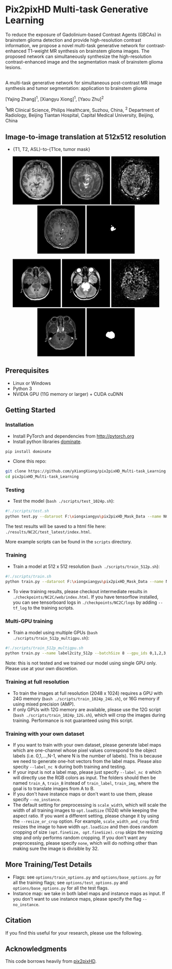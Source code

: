 # Pix2pixHD Multi-task Generative Learning
To reduce the exposure of Gadolinium-based Contrast Agents (GBCAs) in brainstem glioma detection and provide high-resolution contrast information,
we propose a novel multi-task generative network for contrast-enhanced T1-weight MR synthesis on brainstem glioma images. The proposed network
can simultaneously synthesize the high-resolution contrast-enhanced image and the segmentation mask of brainstem glioma lesions. <br><br>

A multi-task generative network for simultaneous post-contrast MR image synthesis and tumor
segmentation: application to brainstem glioma

[Yajing Zhang]<sup>1</sup>, [Xiangyu Xiong]<sup>1</sup>, [Yaou Zhu]<sup>2</sup>
 
<sup>1</sup>MR Clinical Science, Philips Healthcare, Suzhou, China, <sup>2</sup> Department of Radiology, Beijing Tiantan Hospital, Capital Medical University, Beijing, China

## Image-to-image translation at 512x512 resolution

- {T1, T2, ASL}-to-{T1ce, tumor mask}
<p align='center'>
  <img src='imgs/BSG001_T1_1012.png' width='150'/>
  <img src='imgs/BSG001_T2_1012.png' width='150'/>
  <img src='imgs/BSG001_ASL_1012.png' width='150'/>
  <img src='imgs/BSG001_T1_1012_synthesized_image.jpg' width='150'/>
  <img src='imgs/BSG001_T1_1012_synthesized_mask.jpg' width='150'/>
</p>
<p align='center'>
  <img src='imgs/BSG043_T1_1007.png' width='150'/>
  <img src='imgs/BSG043_T2_1007.png' width='150'/>
  <img src='imgs/BSG043_ASL_1007.png' width='150'/>
  <img src='imgs/BSG043_T1_1007_synthesized_image.jpg' width='150'/>
  <img src='imgs/BSG043_T1_1007_synthesized_mask.jpg' width='150'/>
</p>

## Prerequisites
- Linux or Windows
- Python 3
- NVIDIA GPU (11G memory or larger) + CUDA cuDNN

## Getting Started
### Installation
- Install PyTorch and dependencies from http://pytorch.org
- Install python libraries [dominate](https://github.com/Knio/dominate).
```bash
pip install dominate
```
- Clone this repo:
```bash
git clone https://github.com/yXiangXiong/pix2pixHD_Multi-task_Learning
cd pix2pixHD_Multi-task_Learning
```


### Testing
- Test the model (`bash ./scripts/test_1024p.sh`):
```bash
#!./scripts/test.sh
python test.py --dataroot F:\xiongxiangyu\pix2pixHD_Mask_Data --name NC2C --label_nc 0 --input_nc 9 --output_nc 6 --resize_or_crop none --gpu_ids 0 --which_epoch 200 --no_instance --how_many 144
```
The test results will be saved to a html file here: `./results/NC2C/test_latest/index.html`.

More example scripts can be found in the `scripts` directory.

### Training
- Train a model at 512 x 512 resolution (`bash ./scripts/train_512p.sh`):
```bash
#!./scripts/train.sh
python train.py --dataroot F:\xiongxiangyu\pix2pixHD_Mask_Data --name NC2C --label_nc 0 --input_nc 9 --output_nc 6 --netG global --resize_or_crop none --gpu_ids 0 --batchSize 1 --no_instance
```
- To view training results, please checkout intermediate results in `./checkpoints/NC2C/web/index.html`.
If you have tensorflow installed, you can see tensorboard logs in `./checkpoints/NC2C/logs` by adding `--tf_log` to the training scripts.

### Multi-GPU training
- Train a model using multiple GPUs (`bash ./scripts/train_512p_multigpu.sh`):
```bash
#!./scripts/train_512p_multigpu.sh
python train.py --name label2city_512p --batchSize 8 --gpu_ids 0,1,2,3,4,5,6,7
```
Note: this is not tested and we trained our model using single GPU only. Please use at your own discretion.

### Training at full resolution
- To train the images at full resolution (2048 x 1024) requires a GPU with 24G memory (`bash ./scripts/train_1024p_24G.sh`), or 16G memory if using mixed precision (AMP).
- If only GPUs with 12G memory are available, please use the 12G script (`bash ./scripts/train_1024p_12G.sh`), which will crop the images during training. Performance is not guaranteed using this script.

### Training with your own dataset
- If you want to train with your own dataset, please generate label maps which are one-channel whose pixel values correspond to the object labels (i.e. 0,1,...,N-1, where N is the number of labels). This is because we need to generate one-hot vectors from the label maps. Please also specity `--label_nc N` during both training and testing.
- If your input is not a label map, please just specify `--label_nc 0` which will directly use the RGB colors as input. The folders should then be named `train_A`, `train_B` instead of `train_label`, `train_img`, where the goal is to translate images from A to B.
- If you don't have instance maps or don't want to use them, please specify `--no_instance`.
- The default setting for preprocessing is `scale_width`, which will scale the width of all training images to `opt.loadSize` (1024) while keeping the aspect ratio. If you want a different setting, please change it by using the `--resize_or_crop` option. For example, `scale_width_and_crop` first resizes the image to have width `opt.loadSize` and then does random cropping of size `(opt.fineSize, opt.fineSize)`. `crop` skips the resizing step and only performs random cropping. If you don't want any preprocessing, please specify `none`, which will do nothing other than making sure the image is divisible by 32.

## More Training/Test Details
- Flags: see `options/train_options.py` and `options/base_options.py` for all the training flags; see `options/test_options.py` and `options/base_options.py` for all the test flags.
- Instance map: we take in both label maps and instance maps as input. If you don't want to use instance maps, please specify the flag `--no_instance`.


## Citation

If you find this useful for your research, please use the following.

## Acknowledgments
This code borrows heavily from [pix2pixHD](https://github.com/NVIDIA/pix2pixHD).

